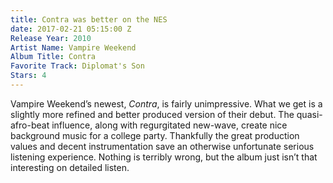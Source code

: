 ```yaml
---
title: Contra was better on the NES
date: 2017-02-21 05:15:00 Z
Release Year: 2010
Artist Name: Vampire Weekend
Album Title: Contra
Favorite Track: Diplomat's Son
Stars: 4
---
```


Vampire Weekend’s newest, _Contra_, is fairly unimpressive. What we get is a slightly more refined and better produced version of their debut. The quasi-afro-beat influence, along with regurgitated new-wave, create nice background music for a college party. Thankfully the great production values and decent instrumentation save an otherwise unfortunate serious listening experience. Nothing is terribly wrong, but the album just isn’t that interesting on detailed listen.

